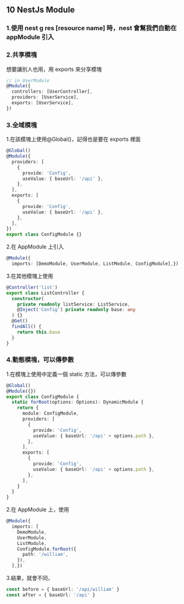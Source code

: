 ## 10 NestJs Module

### 1.使用 nest g res [resource name] 時，nest 會幫我們自動在 appModule 引入

### 2.共享模塊

想要讓別人也用，用 exports 來分享模塊

```ts
// in UserModule
@Module({
  controllers: [UserController],
  providers: [UserService],
  exports: [UserService],
})

```

### 3.全域模塊

1.在該模塊上使用@Global()，記得也是要在 exports 裡面

```ts
@Global()
@Module({
  providers: [
    {
      provide: 'Config',
      useValue: { baseUrl: '/api' },
    },
  ],
  exports: [
    {
      provide: 'Config',
      useValue: { baseUrl: '/api' },
    },
  ],
})
export class ConfigModule {}
```

2.在 AppModule 上引入

```ts
@Module({
  imports: [DemoModule, UserModule, ListModule, ConfigModule],})
```

3.在其他模塊上使用

```ts
@Controller('list')
export class ListController {
  constructor(
    private readonly listService: ListService,
    @Inject('Config') private readonly base: any
  ) {}
  @Get()
  findAll() {
    return this.base
  }
}
```

### 4.動態模塊，可以傳參數

1.在模塊上使用中定義一個 static 方法，可以傳參數

```ts
@Global()
@Module({})
export class ConfigModule {
  static forRoot(options: Options): DynamicModule {
    return {
      module: ConfigModule,
      providers: [
        {
          provide: 'Config',
          useValue: { baseUrl: '/api' + options.path },
        },
      ],
      exports: [
        {
          provide: 'Config',
          useValue: { baseUrl: '/api' + options.path },
        },
      ],
    }
  }
}
```

2.在 AppModule 上，使用

```ts
@Module({
  imports: [
    DemoModule,
    UserModule,
    ListModule,
    ConfigModule.forRoot({
      path: '/william',
    }),
  ],})
```

3.結果，就會不同，

```ts
const before = { baseUrl: '/api/william' }
const after = { baseUrl: '/api' }
```
